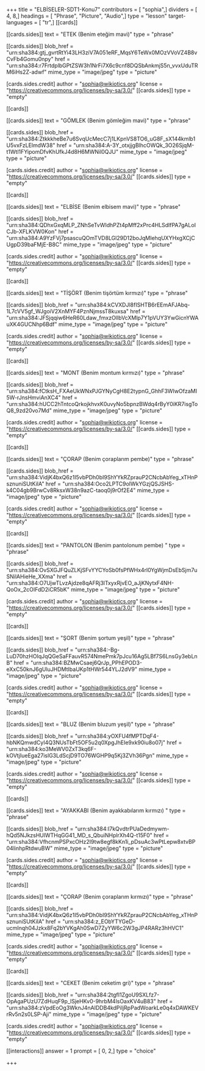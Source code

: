 +++
title = "ELBİSELER-SDT1-Konu7"
contributors = [ "sophia",]
dividers = [ 4, 8,]
headings = [ "Phrase", "Picture", "Audio",]
type = "lesson"
target-languages = [ "tr",]
[[cards]]

[[cards.sides]]
text = "ETEK            (Benim eteğim mavi)"
type = "phrase"

[[cards.sides]]
blob_href = "urn:sha384:gtj_gvrtRtYi43LH3ziV7A051eRF_MqsY6TeWx0MOzVVoVZ4B8vCvFb4Gomu0npy"
href = "urn:sha384:r7FrtdplbGPtZSW3h1NrFi7X6c9cnf8DQSbAnkmjS5n_vvxUduTRM6iHs2Z-adwf"
mime_type = "image/jpeg"
type = "picture"

[cards.sides.credit]
author = "sophia@wikiotics.org"
license = "https://creativecommons.org/licenses/by-sa/3.0/"
[[cards.sides]]
type = "empty"

[[cards]]

[[cards.sides]]
text = "GÖMLEK       (Benim gömleğim mavi)"
type = "phrase"

[[cards.sides]]
blob_href = "urn:sha384:ZtkkkheBe7u6SvqUcMecC7j1LKpnVS8TO6_uG8F_sX144kmlb1U5vxFzLElmdW38"
href = "urn:sha384:A-3Y_otxjjgBlhcOWQk_3O26SjqM-t1Wtl1FYipomDfvKhUfkJ4d8H6MWNil0QJU"
mime_type = "image/jpeg"
type = "picture"

[cards.sides.credit]
author = "sophia@wikiotics.org"
license = "https://creativecommons.org/licenses/by-sa/3.0/"
[[cards.sides]]
type = "empty"

[[cards]]

[[cards.sides]]
text = "ELBİSE          (Benim elbisem mavi)"
type = "phrase"

[[cards.sides]]
blob_href = "urn:sha384:QDhxGxqMLP_ZNhSeTvWIdhPZt4pMff2xPrc4HLSdlfPA7gALoICJb-XFLKVW0Kon"
href = "urn:sha384:A9YzFVj7psascuQOmTVD8LGl29D12boJqMIehqUXYHxgXCjCUgpD39baFMjE-B8C"
mime_type = "image/jpeg"
type = "picture"

[cards.sides.credit]
author = "sophia@wikiotics.org"
license = "https://creativecommons.org/licenses/by-sa/3.0/"
[[cards.sides]]
type = "empty"

[[cards]]

[[cards.sides]]
text = "TİŞÖRT         (Benim tişörtüm kırmızı)"
type = "phrase"

[[cards.sides]]
blob_href = "urn:sha384:kCVXDJl8fISHTB6rEEmAFJAbq-1L7cVV5gf_WJgoiV2XnMYF4PznNjmssT8kuxsa"
href = "urn:sha384:JFSjqqiw6HeR60Ldaw_fmxzOlIbVcXMlp7Y1pVUY3YwGicnYWAuXK4GUCNhp6Bdf"
mime_type = "image/jpeg"
type = "picture"

[cards.sides.credit]
author = "sophia@wikiotics.org"
license = "https://creativecommons.org/licenses/by-sa/3.0/"
[[cards.sides]]
type = "empty"

[[cards]]

[[cards.sides]]
text = "MONT            (Benim montum kırmızı)"
type = "phrase"

[[cards.sides]]
blob_href = "urn:sha384:fCtksH_FXAeUkWNxPJGYNyCgH8E2typnG_GhhF3WIwOfzaMI5W-rJnsHmviAnXC4"
href = "urn:sha384:hUCC2hTntcoQrkojkhvxK0uvyNo5bpnzBWdq4rByY0iKR7isgToQ8_9zd20vo7Md"
mime_type = "image/jpeg"
type = "picture"

[cards.sides.credit]
author = "sophia@wikiotics.org"
license = "https://creativecommons.org/licenses/by-sa/3.0/"
[[cards.sides]]
type = "empty"

[[cards]]

[[cards.sides]]
text = "ÇORAP           (Benim çoraplarım pembe)"
type = "phrase"

[[cards.sides]]
blob_href = "urn:sha384:VidjK4bxQ6z1I5vbPDh0bI9ShYYkRZprauP2CNcbAbYeg_xTHnPsznuniSUtKiIA"
href = "urn:sha384:Oco2LPTC9oIWkYGzjQSJSHS-k4C04gb9BrwCv8RksxW38n9azC-taoq0j9rOf2E4"
mime_type = "image/jpeg"
type = "picture"

[cards.sides.credit]
author = "sophia@wikiotics.org"
license = "https://creativecommons.org/licenses/by-sa/3.0/"
[[cards.sides]]
type = "empty"

[[cards]]

[[cards.sides]]
text = "PANTOLON           (Benim pantolonum pembe) "
type = "phrase"

[[cards.sides]]
blob_href = "urn:sha384:OvSXGJFQuZLKjSFvYYCYoSb0fsPfWHx4rl0YgWjmDsEbSjm7uSNilAHieHe_XXma"
href = "urn:sha384:O7UjwTLvzAjdze8qAFRj3lTxyxRjvEO_aJjKNytxF4NH-QoOx_2cOIFdD2iCR5bK"
mime_type = "image/jpeg"
type = "picture"

[cards.sides.credit]
author = "sophia@wikiotics.org"
license = "https://creativecommons.org/licenses/by-sa/3.0/"
[[cards.sides]]
type = "empty"

[[cards]]

[[cards.sides]]
text = "ŞORT               (Benim şortum yeşil)"
type = "phrase"

[[cards.sides]]
blob_href = "urn:sha384:-Bg-LuD70hzHOIqJqQGeSaFFauvR574NmePmk7pJcu16Ag5LBf7S6LnsGy3ebLnB"
href = "urn:sha384:BZMwCsaej6QrJp_PPhEPOD3-eXxC50knJ6gUluJHDMtIbaUKp1tHWr544YLJ2dV9"
mime_type = "image/jpeg"
type = "picture"

[cards.sides.credit]
author = "sophia@wikiotics.org"
license = "https://creativecommons.org/licenses/by-sa/3.0/"
[[cards.sides]]
type = "empty"

[[cards]]

[[cards.sides]]
text = "BLUZ               (Benim bluzum yeşil)"
type = "phrase"

[[cards.sides]]
blob_href = "urn:sha384:yOXFU4fMPTDqF4-hbNKQmwdCyI4Q3NUsTbFt5OF5u2q0XpgJhEIe9xk90iu8o07j"
href = "urn:sha384:ko3MeWV0ZxT3kq6F-kOVtjIueEga27islG3LdScjD9TO76WGHP9q5Kj3ZVh36Pgn"
mime_type = "image/jpeg"
type = "picture"

[cards.sides.credit]
author = "sophia@wikiotics.org"
license = "https://creativecommons.org/licenses/by-sa/3.0/"
[[cards.sides]]
type = "empty"

[[cards]]

[[cards.sides]]
text = "AYAKKABI         (Benim ayakkabılarım kırmızı) "
type = "phrase"

[[cards.sides]]
blob_href = "urn:sha384:I7kQvdtrPUaDedmywm-hQd5NJkzsHUlWTHqGG41_MD_s_QbuiNHplrXh4Q-t15F0"
href = "urn:sha384:VfhcnmPSPxcOHz2I9tw8egf8kKn1i_pDsuAc3wPtLepw8xtvBP04linhpRtdwuBW"
mime_type = "image/jpeg"
type = "picture"

[cards.sides.credit]
author = "sophia@wikiotics.org"
license = "https://creativecommons.org/licenses/by-sa/3.0/"
[[cards.sides]]
type = "empty"

[[cards]]

[[cards.sides]]
text = "ÇORAP              (Benim çoraplarım kırmızı)"
type = "phrase"

[[cards.sides]]
blob_href = "urn:sha384:VidjK4bxQ6z1I5vbPDh0bI9ShYYkRZprauP2CNcbAbYeg_xTHnPsznuniSUtKiIA"
href = "urn:sha384:z_EObYTYGeD-ucmInqh04Jzkx8Fq2bYVKgAh0SwD7ZyYW6c2W3gJP4RARz3hHVC1"
mime_type = "image/jpeg"
type = "picture"

[cards.sides.credit]
author = "sophia@wikiotics.org"
license = "https://creativecommons.org/licenses/by-sa/3.0/"
[[cards.sides]]
type = "empty"

[[cards]]

[[cards.sides]]
text = "CEKET             (Benim ceketim gri)"
type = "phrase"

[[cards.sides]]
blob_href = "urn:sha384:2tgfI1ZgoU9SXLfz7-OpAgaPUzU7ZdHuqF9p_lSjeHKv0-9hrbM4lsOaxKV4uB83"
href = "urn:sha384:zVpdEoOg3WknJ4nAIDDB4kdPiIjRpPadWoarkLe0q4xDAWKEVrRv5n2s0LSP-Aji"
mime_type = "image/jpeg"
type = "picture"

[cards.sides.credit]
author = "sophia@wikiotics.org"
license = "https://creativecommons.org/licenses/by-sa/3.0/"
[[cards.sides]]
type = "empty"

[[interactions]]
answer = 1
prompt = [ 0, 2,]
type = "choice"

+++
